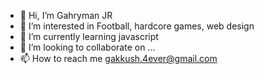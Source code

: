- 👋 Hi, I’m Gahryman JR
- 👀 I’m interested in Football, hardcore games, web design
- 🌱 I’m currently learning javascript
- 💞️ I’m looking to collaborate on ...
- 📫 How to reach me gakkush.4ever@gmail.com

<!---
gahrymanjr/gahrymanjr is a ✨ special ✨ repository because its `README.md` (this file) appears on your GitHub profile.
You can click the Preview link to take a look at your changes.
--->
